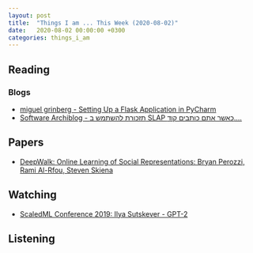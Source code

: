 ```yaml
---
layout: post
title:  "Things I am ... This Week (2020-08-02)"
date:   2020-08-02 00:00:00 +0300
categories: things_i_am
---
```


<!-- # Things I am ... This Week   -->

## Reading  

### Blogs

- [miguel grinberg - Setting Up a Flask Application in PyCharm][mg1]
- [Software Archiblog - תזכורת להשתמש ב SLAP כאשר אתם כותבים קוד....][sa1]


## Papers

- [DeepWalk: Online Learning of Social Representations: Bryan Perozzi, Rami Al-Rfou, Steven Skiena][pp1]

## Watching  

- [ScaledML Conference 2019: Ilya Sutskever - GPT-2][yt1]

## Listening  

[pp1]:https://arxiv.org/abs/1403.6652
[yt1]:https://www.youtube.com/watch?v=T0I88NhR_9M
[mg1]:https://blog.miguelgrinberg.com/post/setting-up-a-flask-application-in-pycharm
[sa1]:http://www.softwarearchiblog.com/2020/07/slap.html